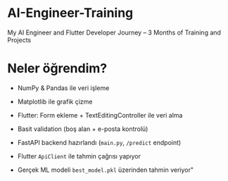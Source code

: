 # AI-Engineer-Training
My AI Engineer and Flutter Developer Journey – 3 Months of Training and Projects

# Neler öğrendim?

- NumPy & Pandas ile veri işleme
- Matplotlib ile grafik çizme
- Flutter: Form ekleme + TextEditingController ile veri alma
- Basit validation (boş alan + e-posta kontrolü)


- FastAPI backend hazırlandı (`main.py`, `/predict` endpoint)
- Flutter `ApiClient` ile tahmin çağrısı yapıyor
- Gerçek ML modeli `best_model.pkl` üzerinden tahmin veriyor"

